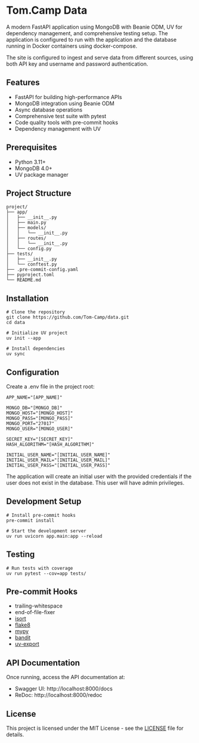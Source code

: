 # Tom.Camp Data

A modern FastAPI application using MongoDB with Beanie ODM, UV for dependency management, and comprehensive testing
setup. The application is configured to run with the application and the database running in Docker containers
using docker-compose.

The site is configured to ingest and serve data from different sources, using both API key and username and
password authentication.

## Features

* FastAPI for building high-performance APIs
* MongoDB integration using Beanie ODM
* Async database operations
* Comprehensive test suite with pytest
* Code quality tools with pre-commit hooks
* Dependency management with UV

## Prerequisites

* Python 3.11+
* MongoDB 4.0+
* UV package manager

## Project Structure

```shell
project/
├── app/
│   ├── __init__.py
│   ├── main.py
│   ├── models/
│   │   └── __init__.py
│   ├── routes/
│   │   └── __init__.py
│   └── config.py
├── tests/
│   ├── __init__.py
│   └── conftest.py
├── .pre-commit-config.yaml
├── pyproject.toml
└── README.md
```
## Installation

```shell
# Clone the repository
git clone https://github.com/Tom-Camp/data.git
cd data

# Initialize UV project
uv init --app

# Install dependencies
uv sync
```
## Configuration

Create a .env file in the project root:

```shell
APP_NAME="[APP_NAME]"

MONGO_DB="[MONGO_DB]"
MONGO_HOST="[MONGO_HOST]"
MONGO_PASS="[MONGO_PASS]"
MONGO_PORT="27017"
MONGO_USER="[MONGO_USER]"

SECRET_KEY="[SECRET_KEY]"
HASH_ALGORITHM="[HASH_ALGORITHM]"

INITIAL_USER_NAME="[INITIAL_USER_NAME]"
INITIAL_USER_MAIL="[INITIAL_USER_MAIL]"
INITIAL_USER_PASS="[INITIAL_USER_PASS]"
```

The application will create an initial user with the provided credentials if
the user does not exist in the database. This user will have admin privileges.

## Development Setup

```shell
# Install pre-commit hooks
pre-commit install

# Start the development server
uv run uvicorn app.main:app --reload
```

## Testing

```shell
# Run tests with coverage
uv run pytest --cov=app tests/
```

## Pre-commit Hooks

* trailing-whitespace
* end-of-file-fixer
* [isort](https://github.com/pycqa/isort)
* [flake8](https://github.com/PyCQA/flake8)
* [mypy](https://github.com/pre-commit/mirrors-mypy)
* [bandit](https://github.com/PyCQA/bandit)
* [uv-export](https://github.com/astral-sh/uv-pre-commit)

## API Documentation

Once running, access the API documentation at:

* Swagger UI: http://localhost:8000/docs
* ReDoc: http://localhost:8000/redoc

## License

This project is licensed under the MIT License - see the [LICENSE](LICENSE) file for details.
